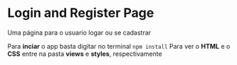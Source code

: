 # Login and Register Page
 Uma página para o usuario logar ou se cadastrar

Para **inciar** o app basta digitar no terminal ``npm install``
Para ver o **HTML** e o **CSS** entre na pasta **views** e **styles**, respectivamente

